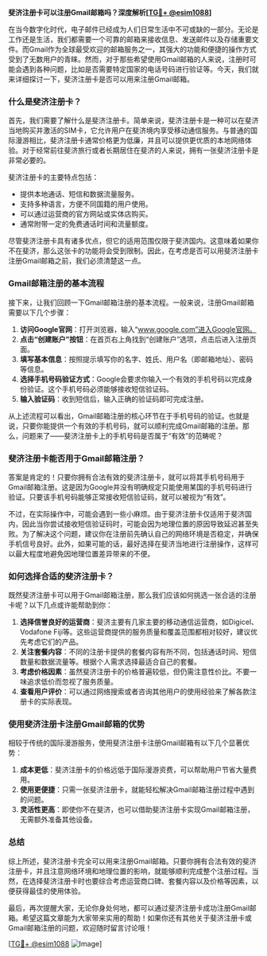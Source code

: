 **斐济注册卡可以注册Gmail邮箱吗？深度解析[[TG💪+ @esim1088](https://t.me/s/esim1088)]**

在当今数字化时代，电子邮件已经成为人们日常生活中不可或缺的一部分。无论是工作还是生活，我们都需要一个可靠的邮箱来接收信息、发送邮件以及存储重要文件。而Gmail作为全球最受欢迎的邮箱服务之一，其强大的功能和便捷的操作方式受到了无数用户的青睐。然而，对于那些希望使用Gmail邮箱的人来说，注册时可能会遇到各种问题，比如是否需要特定国家的电话号码进行验证等。今天，我们就来详细探讨一下，斐济注册卡是否可以用来注册Gmail邮箱。

### **什么是斐济注册卡？**

首先，我们需要了解什么是斐济注册卡。简单来说，斐济注册卡是一种可以在斐济当地购买并激活的SIM卡，它允许用户在斐济境内享受移动通信服务。与普通的国际漫游相比，斐济注册卡通常价格更为低廉，并且可以提供更优质的本地网络体验。对于经常前往斐济旅行或者长期居住在斐济的人来说，拥有一张斐济注册卡是非常必要的。

斐济注册卡的主要特点包括：
- 提供本地通话、短信和数据流量服务。
- 支持多种语言，方便不同国籍的用户使用。
- 可以通过运营商的官方网站或实体店购买。
- 通常附带一定的免费通话时间和流量额度。

尽管斐济注册卡具有诸多优点，但它的适用范围仅限于斐济国内。这意味着如果你不在斐济，那么这张卡的功能将会受到限制。因此，在考虑是否可以用斐济注册卡注册Gmail邮箱之前，我们必须清楚这一点。

### **Gmail邮箱注册的基本流程**

接下来，让我们回顾一下Gmail邮箱注册的基本流程。一般来说，注册Gmail邮箱需要以下几个步骤：

1. **访问Google官网**：打开浏览器，输入“www.google.com”进入Google官网。
2. **点击“创建账户”按钮**：在首页右上角找到“创建账户”选项，点击后进入注册页面。
3. **填写基本信息**：按照提示填写你的名字、姓氏、用户名（即邮箱地址）、密码等信息。
4. **选择手机号码验证方式**：Google会要求你输入一个有效的手机号码以完成身份验证。这个手机号码必须能够接收短信验证码。
5. **输入验证码**：收到短信后，输入正确的验证码即可完成注册。

从上述流程可以看出，Gmail邮箱注册的核心环节在于手机号码的验证。也就是说，只要你能提供一个有效的手机号码，就可以顺利完成Gmail邮箱的注册。那么，问题来了——斐济注册卡上的手机号码是否属于“有效”的范畴呢？

### **斐济注册卡能否用于Gmail邮箱注册？**

答案是肯定的！只要你拥有合法有效的斐济注册卡，就可以将其手机号码用于Gmail邮箱注册。这是因为Google并没有明确规定只能使用某国的手机号码进行验证。只要该手机号码能够正常接收短信验证码，就可以被视为“有效”。

不过，在实际操作中，可能会遇到一些小麻烦。由于斐济注册卡仅适用于斐济国内，因此当你尝试接收短信验证码时，可能会因为地理位置的原因导致延迟甚至失败。为了解决这个问题，建议你在注册前先确认自己的网络环境是否稳定，并确保手机信号良好。此外，如果可能的话，最好选择在斐济当地进行注册操作，这样可以最大程度地避免因地理位置差异带来的不便。

### **如何选择合适的斐济注册卡？**

既然斐济注册卡可以用于Gmail邮箱注册，那么我们应该如何挑选一张合适的注册卡呢？以下几点或许能帮助到你：

1. **选择信誉良好的运营商**：斐济主要有几家主要的移动通信运营商，如Digicel、Vodafone Fiji等。这些运营商提供的服务质量和覆盖范围都相对较好，建议优先考虑它们的产品。
2. **关注套餐内容**：不同的注册卡提供的套餐内容有所不同，包括通话时间、短信数量和数据流量等。根据个人需求选择最适合自己的套餐。
3. **考虑价格因素**：虽然斐济注册卡的价格普遍较低，但仍需注意性价比。不要一味追求低价而忽视了服务质量。
4. **查看用户评价**：可以通过网络搜索或者咨询其他用户的使用经验来了解各款注册卡的实际表现。

### **使用斐济注册卡注册Gmail邮箱的优势**

相较于传统的国际漫游服务，使用斐济注册卡注册Gmail邮箱有以下几个显著优势：

1. **成本更低**：斐济注册卡的价格远低于国际漫游资费，可以帮助用户节省大量费用。
2. **使用更便捷**：只需一张斐济注册卡，就能轻松解决Gmail邮箱注册过程中遇到的问题。
3. **灵活性更高**：即使你不在斐济，也可以借助斐济注册卡实现Gmail邮箱注册，无需额外准备其他设备。

### **总结**

综上所述，斐济注册卡完全可以用来注册Gmail邮箱。只要你拥有合法有效的斐济注册卡，并且注意网络环境和地理位置的影响，就能够顺利完成整个注册过程。当然，在选择斐济注册卡时也要综合考虑运营商口碑、套餐内容以及价格等因素，以便获得最佳的使用体验。

最后，再次提醒大家，无论你身处何地，都可以通过斐济注册卡成功注册Gmail邮箱。希望这篇文章能为大家带来实用的帮助！如果你还有其他关于斐济注册卡或Gmail邮箱注册的问题，欢迎随时留言讨论哦！

[[TG💪+ @esim1088](https://t.me/s/esim1088) ![Image](https://i.postimg.cc/4NQfJmqS/Snipaste-2025-05-13-00-14-12.png)]